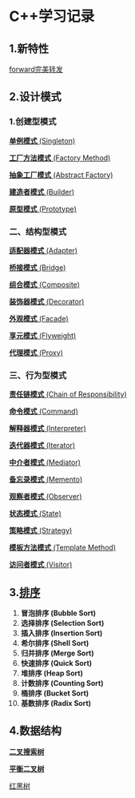 # C++学习记录

## 1.新特性

[forward完美转发](https://github.com/foryearslater/CPP-Things/tree/main/C%2B%2B_new_features/forward)

## 2.设计模式

### 1.创建型模式

[**单例模式** (Singleton)](https://github.com/foryearslater/CPP-Things/tree/main/design_pattern_cpp/Singleton)

[**工厂方法模式** (Factory Method)](https://github.com/foryearslater/CPP-Things/tree/main/design_pattern_cpp/Factory%20Method)

[**抽象工厂模式** (Abstract Factory)](https://github.com/foryearslater/CPP-Things/tree/main/design_pattern_cpp/Abstract%20Factory)

[**建造者模式** (Builder)](https://github.com/foryearslater/CPP-Things/tree/main/design_pattern_cpp/Builder)

[**原型模式** (Prototype)](https://github.com/foryearslater/CPP-Things/tree/main/design_pattern_cpp/Prototype)

### **二、结构型模式**

[**适配器模式** (Adapter) ](https://github.com/foryearslater/CPP-Things/tree/main/design_pattern_cpp/Adapter)

[**桥接模式** (Bridge)](http://github.com/foryearslater/CPP-Things/tree/main/design_pattern_cpp/Bridge)

[**组合模式** (Composite) ](https://github.com/foryearslater/CPP-Things/tree/main/design_pattern_cpp/Composite)

[**装饰器模式** (Decorator)](https://github.com/foryearslater/CPP-Things/tree/main/design_pattern_cpp/Decorator)

[**外观模式** (Facade)](https://github.com/foryearslater/CPP-Things/tree/main/design_pattern_cpp/Fscade)

[**享元模式** (Flyweight) ](https://github.com/foryearslater/CPP-Things/tree/main/design_pattern_cpp/Flyweight)

[**代理模式** (Proxy) ](https://github.com/foryearslater/CPP-Things/tree/main/design_pattern_cpp/Proxy)

### **三、行为型模式**

[**责任链模式** (Chain of Responsibility)](https://github.com/foryearslater/CPP-Things/tree/main/design_pattern_cpp/Chain%20of%20Responsibility)

[**命令模式** (Command)](https://github.com/foryearslater/CPP-Things/tree/main/design_pattern_cpp/Command)

[**解释器模式** (Interpreter)](https://github.com/foryearslater/CPP-Things/tree/main/design_pattern_cpp/Interpreter)

[**迭代器模式** (Iterator)](https://github.com/foryearslater/CPP-Things/tree/main/design_pattern_cpp/Iterator)

[**中介者模式** (Mediator)](https://github.com/foryearslater/CPP-Things/tree/main/design_pattern_cpp/Mediator)

[ **备忘录模式** (Memento)](https://github.com/foryearslater/CPP-Things/tree/main/design_pattern_cpp/Memento)

[**观察者模式** (Observer)](https://github.com/foryearslater/CPP-Things/tree/main/design_pattern_cpp/Observer)

[**状态模式** (State)](https://github.com/foryearslater/CPP-Things/tree/main/design_pattern_cpp/State)

[**策略模式** (Strategy)](https://github.com/foryearslater/CPP-Things/tree/main/design_pattern_cpp/Strategy)

[**模板方法模式** (Template Method)](https://github.com/foryearslater/CPP-Things/tree/main/design_pattern_cpp/Template%20Method)

[**访问者模式** (Visitor)](https://github.com/foryearslater/CPP-Things/tree/main/design_pattern_cpp/Visitor)

## 3.[排序](https://github.com/foryearslater/CPP-Things/tree/main/Sort)

1. **冒泡排序 (Bubble Sort)**
2. **选择排序 (Selection Sort)**
3. **插入排序 (Insertion Sort)**
4. **希尔排序 (Shell Sort)**
5. **归并排序 (Merge Sort)**
6. **快速排序 (Quick Sort)**
7. **堆排序 (Heap Sort)**
8. **计数排序 (Counting Sort)**
9. **桶排序 (Bucket Sort)**
10. **基数排序 (Radix Sort)**

## **4.数据结构**

[**二叉搜索树**](https://github.com/foryearslater/CPP-Things/tree/main/Tree/BSTree)

[**平衡二叉树**](https://github.com/foryearslater/CPP-Things/tree/main/Tree/AVLTree)

[红黑树](https://github.com/foryearslater/CPP-Things/tree/main/Tree/RBTree)

